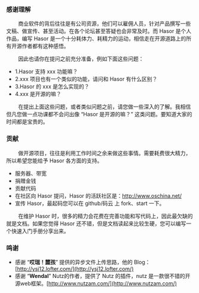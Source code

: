 ### 感谢理解
&emsp;&emsp; 商业软件的背后往往是有公司资源，他们可以雇佣人员，针对产品撰写一些文稿、做宣传、甚至活动。在各个论坛甚至答疑也会非常及时。而 Hasor 是个人作品，编写 Hasor 是一个十分耗体力、耗精力的运动，相信走在开源道路上的所有开源作者都有这种感悟。

&emsp;&emsp; 因此也请你在提问之前充分准备，例如下面这些问题：
- 1.Hasor 支持 xxx 功能嘛？
- 2.xxx 项目也有一个类似的功能，请问和 Hasor 有什么区别？
- 3.Hasor 的 xxx 是怎么实现的？
- 4.xxx 是开源的嘛？

&emsp;&emsp; 在提出上面这些问题，或者类似问题之前，请您做一些深入的了解。我相信但凡您做一点功课都不会问出像 “Hasor 是开源的嘛？” 这类问题。要知道大家的时间都是宝贵的。

### 贡献
&emsp;&emsp; 做开源项目，往往是利用工作时间之余来做这些事情。需要耗费很大精力，所以希望您能给予 Hasor 各方面的支持。

- 服务器、带宽
- 捐赠金钱
- 贡献代码
- 在社区向 Hasor 提问，Hasor 的活跃社区是：http://www.oschina.net/
- 宣传 Hasor，最起码您可以在 github/码云 上 fork、start 一下。

&emsp;&emsp; 在维护 Hasor 时，很多的精力会花费在完善功能和写代码上，因此最欠缺的就是文档。如果您觉得 Hasor 还不错，但是文档读起来比较生硬，您可以编写一个快速入门手册分享出来。

### 鸣谢
- 感谢 “**哎瑞！麓孩**” 提供的异步文件上传思路，他的 Blog：[http://ysj12.lofter.com/](http://ysj12.lofter.com/)
- 感谢 “**Wendal**” Nutz的作者，提供了 Nutz 的插件，nutz 是一款很不错的开源web框架。[http://www.nutzam.com/](http://www.nutzam.com/)